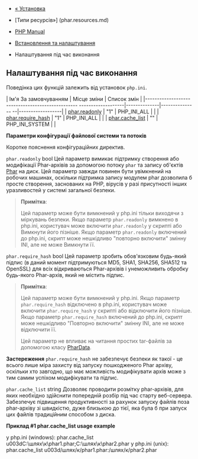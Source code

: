 - [« Установка](phar.installation.md)
- [Типи ресурсів»] (phar.resources.md)

- [PHP Manual](index.md)
- [Встановлення та налаштування](phar.setup.md)
- Налаштування під час виконання

## Налаштування під час виконання

Поведінка цих функцій залежить від установок `php.ini`.

| Ім'я За замовчуванням | Місце зміни | Список змін |
|------------------------------------------------- -------------------|--------------|--------------- --|------------------|
| [phar.readonly](phar.configuration.md#ini.phar.readonly) | "1" | PHP_INI_ALL | |
| [phar.require_hash](phar.configuration.md#ini.phar.require-hash) | "1" | PHP_INI_ALL | |
| [phar.cache_list](phar.configuration.md#ini.phar.cache-list) | "" | PHP_INI_SYSTEM | |

**Параметри конфігурації файлової системи та потоків**

Коротке пояснення конфігураційних директив.

`phar.readonly` bool
Цей параметр вимикає підтримку створення або модифікації Phar-архівів
за допомогою потоку `phar` та запису об'єктів [Phar](class.phar.md) на
диск. Цей параметр завжди повинен бути увімкнений на робочих машинах,
оскільки підтримка запису модулем phar дозволила б просте створення,
заснованих на PHP, вірусів у разі присутності інших уразливостей у
системі загальної безпеки.

> **Примітка**:
>
> Цей параметр може бути вимкнений у php.ini тільки виходячи з
> міркувань безпеки. Якщо параметр `phar.readonly` вимкнено в
> php.ini, користувач може включити `phar.readonly` у скрипті або
> Вимкнути його пізніше. Якщо параметр `phar.readonly` включений до php.ini,
> скрипт може нешкідливо "повторно включити" змінну INI, але не може
> Вимкнути її.

`phar.require_hash` bool
Цей параметр зробить обов'язковим будь-який підпис (в даний
момент підтримуються MD5, SHA1, SHA256, SHA512 та OpenSSL) для всіх
відкриваються Phar-архівів і унеможливить обробку будь-якого
Phar-архів, який не містить підпис.

> **Примітка**:
>
> Цей параметр може бути вимкнений у php.ini. Якщо параметр
> `phar.require_hash` відключено в php.ini, користувач може включити
> `phar.require_hash` у скрипті або відключити його пізніше. Якщо параметр
> `phar.require_hash` включений до php.ini, скрипт може нешкідливо
> "Повторно включити" змінну INI, але не може відключити її.
>
> Цей параметр не впливає на читання простих tar-файлів за допомогою класу
> [PharData](class.phardata.md).

**Застереження**
`phar.require_hash` не забезпечує безпеки як такої - це всього
лише міра захисту від запуску пошкодженого Phar архіву, оскільки хто
завгодно, що має можливість модифікувати архів може з тим самим успіхом
модифікувати та підпис.

`phar.cache_list` string
Дозволяє проводити розмітку phar-архівів, для яких необхідно
здійснити попередній розбір під час старту веб-сервера.
Забезпечує підвищення продуктивності за рахунок запуску файлів поза
phar-архіву зі швидкістю, дуже близькою до тієї, яка була б при
запуск цих файлів традиційним способом з диска.

**Приклад #1 phar.cache_list usage example**

у php.ini (windows):
phar.cache_list u003dC:\шлях\к\phar1.phar;C:\шлях\к\phar2.phar
у php.ini (unix):
phar.cache_list u003d/шлях/к/phar1.phar:/шлях/к/phar2.phar
